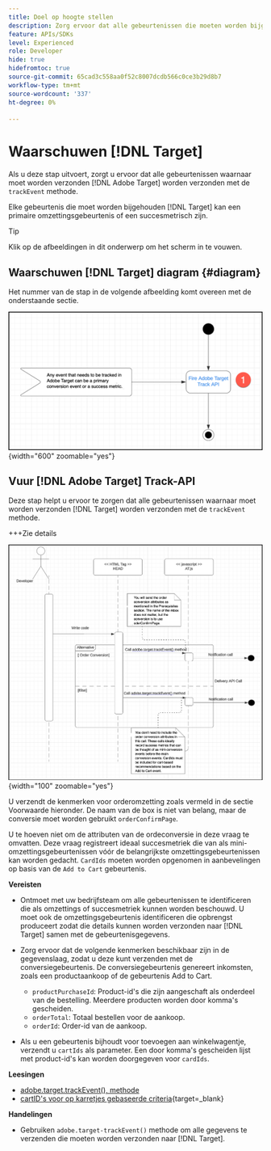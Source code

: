 ```yaml
---
title: Doel op hoogte stellen
description: Zorg ervoor dat alle gebeurtenissen die moeten worden bijgehouden door [!DNL Target] worden verzonden met de methode trackEvent.
feature: APIs/SDKs
level: Experienced
role: Developer
hide: true
hidefromtoc: true
source-git-commit: 65cad3c558aa0f52c8007dcdb566c0ce3b29d8b7
workflow-type: tm+mt
source-wordcount: '337'
ht-degree: 0%

---
```


# Waarschuwen [!DNL Target]

Als u deze stap uitvoert, zorgt u ervoor dat alle gebeurtenissen waarnaar moet worden verzonden [!DNL Adobe Target] worden verzonden met de `trackEvent` methode.

Elke gebeurtenis die moet worden bijgehouden [!DNL Target] kan een primaire omzettingsgebeurtenis of een succesmetrisch zijn.

>[!TIP]
>
>Klik op de afbeeldingen in dit onderwerp om het scherm in te vouwen.

## Waarschuwen [!DNL Target] diagram {#diagram}

Het nummer van de stap in de volgende afbeelding komt overeen met de onderstaande sectie.

![Doeldiagram waarschuwen](/help/dev/patterns/assets/diagram-notify-target.png){width="600" zoomable="yes"}

## Vuur [!DNL Adobe Target] Track-API

Deze stap helpt u ervoor te zorgen dat alle gebeurtenissen waarnaar moet worden verzonden [!DNL Target] worden verzonden met de `trackEvent` methode.

+++Zie details

![Fire Adobe Target Track API-diagram](/help/dev/patterns/assets/fire-adobe-target-track-api-diagram.png){width="100" zoomable="yes"}

U verzendt de kenmerken voor orderomzetting zoals vermeld in de sectie Voorwaarde hieronder. De naam van de box is niet van belang, maar de conversie moet worden gebruikt `orderConfirmPage`.

U te hoeven niet om de attributen van de ordeconversie in deze vraag te omvatten. Deze vraag registreert ideaal succesmetriek die van als mini-omzettingsgebeurtenissen vóór de belangrijkste omzettingsgebeurtenissen kan worden gedacht. `CardIds` moeten worden opgenomen in aanbevelingen op basis van de `Add to Cart` gebeurtenis.

**Vereisten**

* Ontmoet met uw bedrijfsteam om alle gebeurtenissen te identificeren die als omzettings of succesmetriek kunnen worden beschouwd. U moet ook de omzettingsgebeurtenis identificeren die opbrengst produceert zodat die details kunnen worden verzonden naar [!DNL Target] samen met de gebeurtenisgegevens.
* Zorg ervoor dat de volgende kenmerken beschikbaar zijn in de gegevenslaag, zodat u deze kunt verzenden met de conversiegebeurtenis. De conversiegebeurtenis genereert inkomsten, zoals een productaankoop of de gebeurtenis Add to Cart.

   * `productPurchaseId`: Product-id&#39;s die zijn aangeschaft als onderdeel van de bestelling. Meerdere producten worden door komma&#39;s gescheiden.
   * `orderTotal`: Totaal bestellen voor de aankoop.
   * `orderId`: Order-id van de aankoop.

* Als u een gebeurtenis bijhoudt voor toevoegen aan winkelwagentje, verzendt u `cartIds` als parameter. Een door komma&#39;s gescheiden lijst met product-id&#39;s kan worden doorgegeven voor `cardIds`.

**Leesingen**

* [adobe.target.trackEvent(), methode](/help/dev/implement/client-side/atjs/atjs-functions/adobe-target-trackevent.md)
* [cartID&#39;s voor op karretjes gebaseerde criteria](https://experienceleague.adobe.com/docs/target/using/recommendations/criteria/base-the-recommendation-on-a-recommendation-key.html?lang=en#cart-based){target=_blank}

**Handelingen**

* Gebruiken `adobe.target-trackEvent()` methode om alle gegevens te verzenden die moeten worden verzonden naar [!DNL Target].







